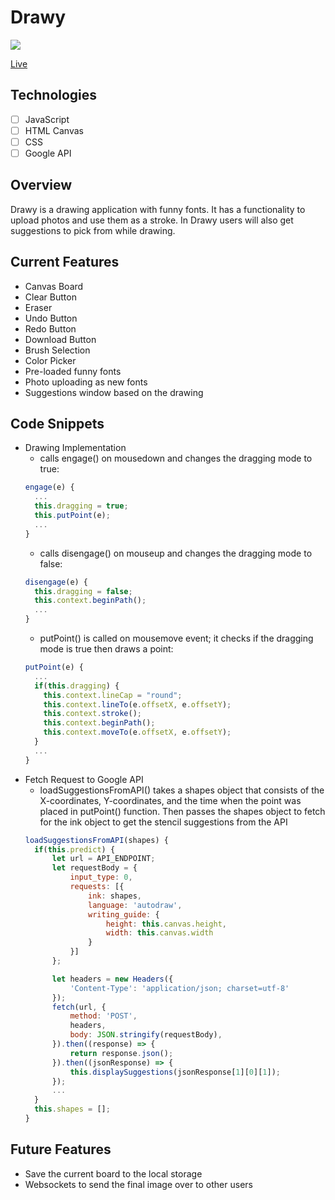 # Drawy
![](app/assets/images/overview-drawy.gif)

[Live](https://drawy.netlify.com)

## Technologies
- [ ] JavaScript
- [ ] HTML Canvas
- [ ] CSS
- [ ] Google API 

## Overview
Drawy is a drawing application with funny fonts. It has a functionality to upload photos and use them as a stroke. In Drawy users will also get suggestions to pick from while drawing. 

## Current Features
* Canvas Board
* Clear Button
* Eraser 
* Undo Button
* Redo Button
* Download Button
* Brush Selection 
* Color Picker
* Pre-loaded funny fonts
* Photo uploading as new fonts
* Suggestions window based on the drawing 

## Code Snippets
* Drawing Implementation
	* calls engage() on mousedown and changes the dragging mode to true: 
	```javascript
	engage(e) {
	  ...
	  this.dragging = true;
	  this.putPoint(e);  
	  ...
	}
	```
	* calls disengage() on mouseup and changes the dragging mode to false: 
	```javascript
	disengage(e) {
	  this.dragging = false;
	  this.context.beginPath();
	  ...
	}
	```
	* putPoint() is called on mousemove event; it checks if the dragging mode is true then draws a point:
	```javascript
	putPoint(e) {
	  ...
	  if(this.dragging) {
	  	this.context.lineCap = "round";
	  	this.context.lineTo(e.offsetX, e.offsetY);
	  	this.context.stroke(); 
	  	this.context.beginPath(); 
	  	this.context.moveTo(e.offsetX, e.offsetY); 
	  }
	  ...
	}
	```
* Fetch Request to Google API
	* loadSuggestionsFromAPI() takes a shapes object that consists of the X-coordinates, Y-coordinates, and the time when the point was placed in putPoint() function. Then passes the shapes object to fetch for the ink object to get the stencil suggestions from the API 
	```javascript
	loadSuggestionsFromAPI(shapes) {
      if(this.predict) { 
          let url = API_ENDPOINT;
          let requestBody = {
              input_type: 0,
              requests: [{
                  ink: shapes,
                  language: 'autodraw',
                  writing_guide: {
                      height: this.canvas.height,
                      width: this.canvas.width
                  }
              }]
          };

          let headers = new Headers({
              'Content-Type': 'application/json; charset=utf-8'
          });
          fetch(url, {
              method: 'POST',
              headers,
              body: JSON.stringify(requestBody),
          }).then((response) => {
              return response.json();
          }).then((jsonResponse) => {
              this.displaySuggestions(jsonResponse[1][0][1]);
          });  
          ...
      }  
      this.shapes = [];
    }
	```

## Future Features
* Save the current board to the local storage
* Websockets to send the final image over to other users




